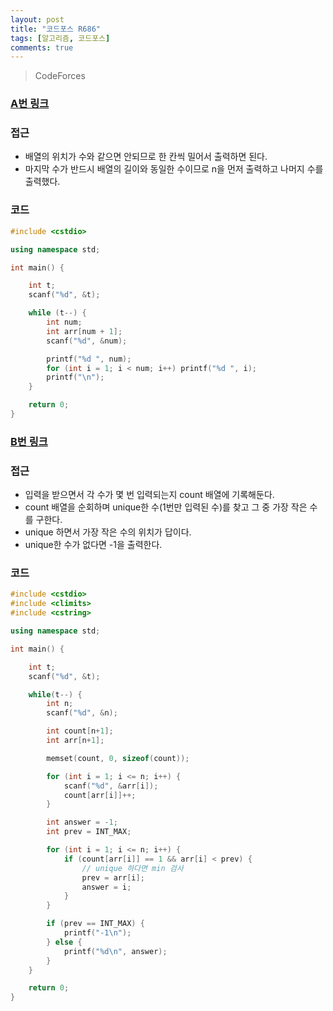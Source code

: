 ```yaml
---
layout: post
title: "코드포스 R686"
tags: [알고리즘, 코드포스]
comments: true
---
```


> CodeForces  

### [A번 링크](https://codeforces.com/contest/1454/problem/A)  

### 접근  
- 배열의 위치가 수와 같으면 안되므로 한 칸씩 밀어서 출력하면 된다.  
- 마지막 수가 반드시 배열의 길이와 동일한 수이므로 n을 먼저 출력하고 나머지 수를 출력했다.  

### 코드  
~~~c++
#include <cstdio>

using namespace std;

int main() {

    int t;
    scanf("%d", &t);

    while (t--) {
        int num;
        int arr[num + 1];
        scanf("%d", &num);

        printf("%d ", num);
        for (int i = 1; i < num; i++) printf("%d ", i);
        printf("\n");
    }

    return 0;
}
~~~

### [B번 링크](https://codeforces.com/contest/1454/problem/B)  

### 접근  
- 입력을 받으면서 각 수가 몇 번 입력되는지 count 배열에 기록해둔다.  
- count 배열을 순회하며 unique한 수(1번만 입력된 수)를 찾고 그 중 가장 작은 수를 구한다.  
- unique 하면서 가장 작은 수의 위치가 답이다.  
- unique한 수가 없다면 -1을 출력한다.  

### 코드  
~~~c++
#include <cstdio>
#include <climits>
#include <cstring>

using namespace std;

int main() {

    int t;
    scanf("%d", &t);

    while(t--) {
        int n;
        scanf("%d", &n);

        int count[n+1];
        int arr[n+1];

        memset(count, 0, sizeof(count));

        for (int i = 1; i <= n; i++) {
            scanf("%d", &arr[i]);
            count[arr[i]]++;
        }

        int answer = -1;
        int prev = INT_MAX;

        for (int i = 1; i <= n; i++) {
            if (count[arr[i]] == 1 && arr[i] < prev) {
                // unique 하다면 min 검사
                prev = arr[i];
                answer = i;
            }
        }

        if (prev == INT_MAX) {
            printf("-1\n");
        } else {
            printf("%d\n", answer);
        }
    }

    return 0;
}
~~~
